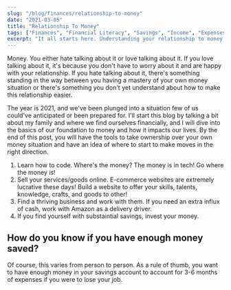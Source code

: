 ```yaml
---
slug: "/blog/finances/relationship-to-money"
date: "2021-03-05"
title: "Relationship To Money"
tags: ["Finances", "Financial Literacy", "Savings", "Income", "Expenses", "Debt", "Money Smart"]
excerpt: "It all starts here. Understanding your relationship to money is one of the most important foundations you can have in life to make everything else easy or unnecessary."
---
```


Money. You either hate talking about it or love talking about it. If you love talking about it, it's because you don't have to worry about it and are happy with your relationship. If you hate talking about it, there's something standing in the way between you having a mastery of your own money situation or there's something you don't yet understand about how to make this relationship easier. 

The year is 2021, and we've been plunged into a situation few of us could've anticipated or been prepared for. I'll start this blog by talking a bit about my family and where we find ourselves financially, and I will dive into the basics of our foundation to money and how it impacts our lives. By the end of this post, you will have the tools to take ownership over your own money situation and have an idea of where to start to make moves in the right direction. 

1. Learn how to code. Where's the money? The money is in tech! Go where the money is!
2. Sell your services/goods online. E-commerce websites are extremely lucrative these days! Build a website to offer your skills, talents, knowledge, crafts, and goods to other!
3. Find a thriving business and work with them. If you need an extra influx of cash, work with Amazon as a delivery driver. 
4. If you find yourself with substaintial savings, invest your money. 


## How do you know if you have enough money saved?
Of course, this varies from person to person. As a rule of thumb, you want to have enough money in your savings account to account for 3-6 months of expenses if you were to lose your job. 